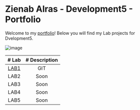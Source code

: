 
# Zienab Alras - Development5 - Portfolio

  Welcome to my [portfolio](https://github.com/ZienabAlr/DEV5-myportofolio.git)! Below you will find my Lab projects for Dvelopment5. 


  ![image](https://user-images.githubusercontent.com/101997484/192115275-b5b5e363-aec0-4ead-9d97-6d1cd261117b.png)



| # Lab    | # Description |
| :-----: | :------------: |
| [LAB1](https://github.com/ZienabAlr/DEV5-LAB1.git) | GIT   | 
| LAB2 | Soon     | 
| LAB3 | Soon     | 
| LAB4 | Soon     | 
| LAB5 | Soon     | 
